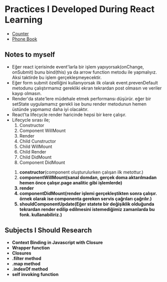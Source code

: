 <h1>Practices I Developed During React Learning</h1>
<ul>
 <li><a href="https://github.com/kasim444/MyStudiesAboutReact/tree/master/Counter" target="_blank">Counter</a></li>
 <li><a href="https://github.com/kasim444/MyStudiesAboutReact/tree/master/PhoneBook/my-app" target="_blank">Phone Book</a></li>
</ul>

<h2>Notes to myself</h2>
<ul>
  <li>Eğer react içerisinde event'larla bir işlem yapıyorsak(onChange, onSubmit) bunu bind(this) ya da arrow function metodu ile yapmalıyız. Aksi taktirde bu işlem gerçekleşmeyecektir.</li>
  <li>Eğer form submit özelliğini kullanıyorsak ilk olarak event.prevenDefault metodunu çalıştırmamız gerekliki ekran tekrardan post olmasın ve veriler kayıp olmasın.</li>
  <li>Render'da state'lere müdehale etmek performansı düşürür. eğer bir setState uygulamamız gerekli ise bunu render metodunun hemen üstünde yapmamız daha iyi olacaktır.</li>
  <li>React'ta lifecycle render haricinde hepsi bir kere çalışır.</li>
  <li>Lifecycle sırası ile;
  <ol>
  <li>Constructor</li>
  <li>Component WillMount</li>
  <li>Render</li>
  <li>Child Cunstructor</li>
  <li>Child WillMount</li>
  <li>Child Render</li>
  <li>Child DidMount</li>
  <li>Component DidMount</li>
</ol><p>
<ol>
  <li><b>constructor</b>(component oluşturulurken çalışan ilk metottur.)</li>
  <li><b>componentWillMount(sanal domdan, gerçek doma aktarılmadan hemen önce çalışır.page analitic gibi işlemlerde)</li>
  <li><b>render</b></li>
  <li><b>componentDidMount</b>(render işlemi gerçekleştikten sonra çalışır. örnek olarak ise componenta gereken servis çağrıları çağrılır.)</li>
  <li><b>shouldComponentUpdate</b>(Eğer statete bir değişiklik olduğunda tekrardan render edilip edilmesini istemediğimiz zamanlarda bu fonk. kullanabiliriz.)</li>
</ol></p>
  </li>
</ul>

<h2>Subjects I Should Research</h2>
<ul>
  <li>Context Binding in Javascript with Closure</li>
  <li>Wrapper function</li>
  <li>Closures</li>
  <li>.filter method</li>
  <li>.map method</li>
  <li>.indexOf method</li>
  <li>self invoking function</li>
</ul>